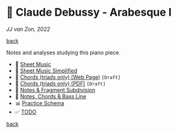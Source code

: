 🌠 Claude Debussy - Arabesque Ⅰ
===============================

*JJ van Zon, 2022*

[back](../README.md)

Notes and analyses studying this piano piece.

- 🎼 [Sheet Music](sheet-music/README.md)
- 🎵 [Sheet Music Simplified](sheet-music-simplified/README.md)
- 🎹 [Chords (triads only) (Web Page)](debussy-arabesque-1-chords-triads-only.md) `[Draft]`
- 🎹 [Chords (triads only) (PDF)](debussy-arabesque-1-chords-triads-only.pdf) `[Draft]`
- 🔢 [Notes & Fragment Subdivision](notes-fragment-subdivision/README.md)
- 🎸 [Notes, Chords & Bass Line](notes-chords-bass-line/README.md)
- 📊 [Practice Schema](debussy-arabesque-1-practice-schema.md)
- ✅ [TODO](debussy-arabesque-1-todo.md)

[back](../README.md)